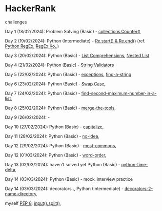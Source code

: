 # HackerRank

challenges

Day 1 (18/02/2024):
Problem Solving (Basic) - [collections.Counter()](https://www.hackerrank.com/challenges/collections-counter/)

Day 2 (19/02/2024):
Python (Intermediate) - [Re.start() & Re.end()](https://www.hackerrank.com/challenges/re-start-re-end)
 (ref. [Python RegEx](https://www.w3schools.com/python/python_regex.asp), [RegEx Ko.](https://toramko.tistory.com/entry/python-%ED%8C%8C%EC%9D%B4%EC%8D%AC-re-%EB%A1%9C-%EC%A0%95%EA%B7%9C%EC%8B%9D-%ED%8C%A8%ED%84%B4-%EB%AC%B8%EC%9E%90%EC%97%B4-%EC%B2%98%EB%A6%AC%ED%95%98%EA%B8%B0),)

Day 3 (20/02/2024):
Python (Basic) - [List Comprehensions](https://www.hackerrank.com/challenges/list-comprehensions/), [Nested List](https://www.hackerrank.com/challenges/nested-list)

Day 4 (21/02/2024):
Python (Basic) - [String Validators](https://www.hackerrank.com/challenges/string-validators)

Day 5 (22/02/2024):
Python (Basic) - [exceptions](https://www.hackerrank.com/challenges/exceptions), [find-a-string](https://www.hackerrank.com/challenges/find-a-string/)

Day 6 (23/02/2024):
Python (Basic) - [Swap Case](https://www.hackerrank.com/challenges/swap-case),

Day 7 (24/02/2024):
Python (Basic) - [find-second-maximum-number-in-a-list](https://www.hackerrank.com/challenges/find-second-maximum-number-in-a-list),

Day 8 (25/02/2024):
Python (Basic) - [merge-the-tools](https://www.hackerrank.com/challenges/merge-the-tools),

Day 9 (26/02/2024): -

Day 10 (27/02/2024):
Python (Basic) - [capitalize](https://www.hackerrank.com/challenges/capitalize),


Day 11 (28/02/2024):
Python (Basic) - [no-idea](https://www.hackerrank.com/challenges/no-idea),

Day 12 (29/02/2024):
Python (Basic) - [most-commons](https://www.hackerrank.com/challenges/most-commons),

Day 12 (01/03/2024):
Python (Basic) - [word-order](https://www.hackerrank.com/challenges/word-order),

Day 13 (02/03/2024): haven't solved yet
Python (Basic) - [python-time-delta](https://www.hackerrank.com/challenges/python-time-delta),

Day 14 (03/03/2024):
Python (Basic) - mock_interview practice

Day 14 (03/03/2024): decorators .,
Python (Intermediate) - [decorators-2-name-directory](https://www.hackerrank.com/challenges/decorators-2-name-directory),


myself
[PEP 8](https://realpython.com/python-pep8/#:~:text=Naming%20Styles,-The%20table%20below&text=Separate%20words%20with%20underscores%20to%20improve%20readability.&text=Start%20each%20word%20with%20a,camel%20case%20or%20Pascal%20case.), [input().split()](https://pynative.com/python-accept-list-input-from-user/#:~:text=Use%20an%20input()%20function%20to%20accept%20the%20list%20elements,a%20string%20separated%20by%20space.&text=Next%2C%20the%20split()%20method,based%20on%20a%20specified%20delimiter.),
